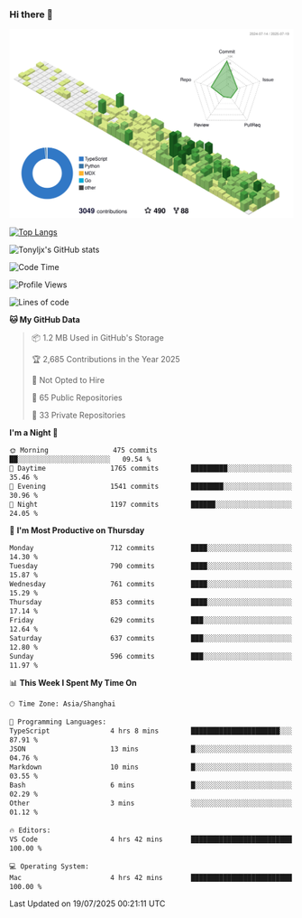 ### Hi there 👋

![](./profile-3d-contrib/profile-green-animate.svg)

 

[![Top Langs](https://github-readme-stats.vercel.app/api/top-langs/?username=tonyljx)](https://github.com/anuraghazra/github-readme-stats)

![Tonyljx's GitHub stats](https://github-readme-stats.vercel.app/api?username=tonyljx&theme=default&show_icons=true)

 

<!--START_SECTION:waka-->
![Code Time](http://img.shields.io/badge/Code%20Time-1%2C388%20hrs%2056%20mins-blue)

![Profile Views](http://img.shields.io/badge/Profile%20Views-1-blue)

![Lines of code](https://img.shields.io/badge/From%20Hello%20World%20I%27ve%20Written-2.0%20million%20lines%20of%20code-blue)

**🐱 My GitHub Data** 

> 📦 1.2 MB Used in GitHub's Storage 
 > 
> 🏆 2,685 Contributions in the Year 2025
 > 
> 🚫 Not Opted to Hire
 > 
> 📜 65 Public Repositories 
 > 
> 🔑 33 Private Repositories 
 > 
**I'm a Night 🦉** 

```text
🌞 Morning                475 commits         ██░░░░░░░░░░░░░░░░░░░░░░░   09.54 % 
🌆 Daytime                1765 commits        █████████░░░░░░░░░░░░░░░░   35.46 % 
🌃 Evening                1541 commits        ████████░░░░░░░░░░░░░░░░░   30.96 % 
🌙 Night                  1197 commits        ██████░░░░░░░░░░░░░░░░░░░   24.05 % 
```
📅 **I'm Most Productive on Thursday** 

```text
Monday                   712 commits         ████░░░░░░░░░░░░░░░░░░░░░   14.30 % 
Tuesday                  790 commits         ████░░░░░░░░░░░░░░░░░░░░░   15.87 % 
Wednesday                761 commits         ████░░░░░░░░░░░░░░░░░░░░░   15.29 % 
Thursday                 853 commits         ████░░░░░░░░░░░░░░░░░░░░░   17.14 % 
Friday                   629 commits         ███░░░░░░░░░░░░░░░░░░░░░░   12.64 % 
Saturday                 637 commits         ███░░░░░░░░░░░░░░░░░░░░░░   12.80 % 
Sunday                   596 commits         ███░░░░░░░░░░░░░░░░░░░░░░   11.97 % 
```


📊 **This Week I Spent My Time On** 

```text
🕑︎ Time Zone: Asia/Shanghai

💬 Programming Languages: 
TypeScript               4 hrs 8 mins        ██████████████████████░░░   87.91 % 
JSON                     13 mins             █░░░░░░░░░░░░░░░░░░░░░░░░   04.76 % 
Markdown                 10 mins             █░░░░░░░░░░░░░░░░░░░░░░░░   03.55 % 
Bash                     6 mins              █░░░░░░░░░░░░░░░░░░░░░░░░   02.29 % 
Other                    3 mins              ░░░░░░░░░░░░░░░░░░░░░░░░░   01.12 % 

🔥 Editors: 
VS Code                  4 hrs 42 mins       █████████████████████████   100.00 % 

💻 Operating System: 
Mac                      4 hrs 42 mins       █████████████████████████   100.00 % 
```


 Last Updated on 19/07/2025 00:21:11 UTC
<!--END_SECTION:waka-->
